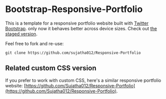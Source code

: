 # Bootstrap-Responsive-Portfolio
This is a template for a responsive portfolio website built with
[Twitter Bootstrap](http://getbootstrap.com/).
only now it behaves better across device sizes. Check out
[the staged version](https://protected-anchorage-85995.herokuapp.com/).

Feel free to fork and re-use:

`git clone https://github.com/sujatha012/Responsive-Portfolio`

## Related custom CSS version
If you prefer to work with custom CSS,
here's a similar responsive portfolio website: [https://github.com/Sujatha012/Responsive-Portfolio](https://github.com/Sujatha012/Responsive-Portfolio).
